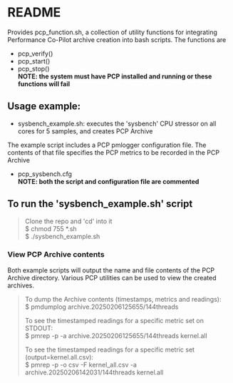 # README

Provides pcp_function.sh, a collection of utility functions for integrating Performance
Co-Pilot archive creation into bash scripts. The functions are
* pcp_verify()
* pcp_start()
* pcp_stop()  
  **NOTE: the system must have PCP installed and running or these functions will fail** 

## Usage example:
* sysbench_example.sh: executes the 'sysbench' CPU stressor on all cores for 5 samples, and creates PCP Archive
  
The example script includes a PCP pmlogger configuration file. The contents of that
file specifies the PCP metrics to be recorded in the PCP Archive
* pcp_sysbench.cfg  
  **NOTE: both the script and configuration file are commented**

## To run the 'sysbench_example.sh' script
> Clone the repo and 'cd' into it  
> $ chmod 755 *.sh  
> $ ./sysbench_example.sh  

### View PCP Archive contents
Both example scripts will output the name and file contents of the PCP Archive
directory. Various PCP utilities can be used to view the created archives.  
> To dump the Archive contents (timestamps, metrics and readings):   
> $ pmdumplog archive.20250206125655/144threads
>   
> To see the timestamped readings for a specific metric set on STDOUT:  
> $ pmrep -p -a archive.20250206125655/144threads kernel.all
>
> To see the timestamped readings for a specific metric set (output=kernel.all.csv):  
> $ pmrep -p -o csv -F kernel_all.csv -a archive.20250206142031/144threads kernel.all


